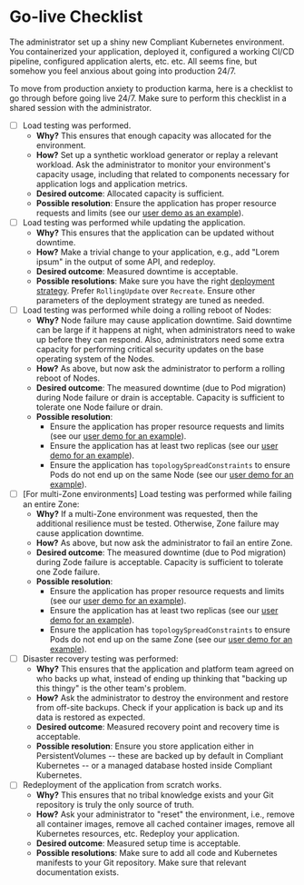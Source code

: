 # Go-live Checklist

The administrator set up a shiny new Compliant Kubernetes environment.
You containerized your application, deployed it, configured a working CI/CD pipeline, configured application alerts, etc. etc.
All seems fine, but somehow you feel anxious about going into production 24/7.

To move from production anxiety to production karma, here is a checklist to go through before going live 24/7. Make sure to perform this checklist in a shared session with the administrator.

- [ ] Load testing was performed.
    * **Why?** This ensures that enough capacity was allocated for the environment.
    * **How?** Set up a synthetic workload generator or replay a relevant workload. Ask the administrator to monitor your environment's capacity usage, including that related to components necessary for application logs and application metrics.
    * **Desired outcome**: Allocated capacity is sufficient.
    * **Possible resolution**: Ensure the application has proper resource requests and limits (see our [user demo as an example](https://github.com/elastisys/compliantkubernetes/blob/main/user-demo/deploy/ck8s-user-demo/values.yaml#L42-L51)).
- [ ] Load testing was performed while updating the application.
    * **Why?** This ensures that the application can be updated without downtime.
    * **How?** Make a trivial change to your application, e.g., add "Lorem ipsum" in the output of some API, and redeploy.
    * **Desired outcome**: Measured downtime is acceptable.
    * **Possible resolutions**: Make sure you have the right [deployment strategy](https://kubernetes.io/docs/tutorials/kubernetes-basics/update/update-intro/). Prefer `RollingUpdate` over `Recreate`. Ensure other parameters of the deployment strategy are tuned as needed.
- [ ] Load testing was performed while doing a rolling reboot of Nodes:
    * **Why?** Node failure may cause application downtime. Said downtime can be large if it happens at night, when administrators need to wake up before they can respond. Also, administrators need some extra capacity for performing critical security updates on the base operating system of the Nodes.
    * **How?** As above, but now ask the administrator to perform a rolling reboot of Nodes.
    * **Desired outcome**: The measured downtime (due to Pod migration) during Node failure or drain is acceptable. Capacity is sufficient to tolerate one Node failure or drain.
    * **Possible resolution**:
        * Ensure the application has proper resource requests and limits (see our [user demo for an example](https://github.com/elastisys/compliantkubernetes/blob/main/user-demo/deploy/ck8s-user-demo/values.yaml#L42-L51)).
        * Ensure the application has at least two replicas (see our [user demo for an example](https://github.com/elastisys/compliantkubernetes/blob/main/user-demo/deploy/ck8s-user-demo/values.yaml#L5)).
        * Ensure the application has `topologySpreadConstraints` to ensure Pods do not end up on the same Node (see our [user demo for an example](https://github.com/elastisys/compliantkubernetes/blob/main/user-demo/deploy/ck8s-user-demo/values.yaml#L76-L82)).
- [ ] [For multi-Zone environments] Load testing was performed while failing an entire Zone:
    * **Why?** If a multi-Zone environment was requested, then the additional resilience must be tested. Otherwise, Zone failure may cause application downtime.
    * **How?** As above, but now ask the administrator to fail an entire Zone.
    * **Desired outcome**: The measured downtime (due to Pod migration) during Zode failure is acceptable. Capacity is sufficient to tolerate one Zode failure.
    * **Possible resolution**:
        * Ensure the application has proper resource requests and limits (see our [user demo for an example](https://github.com/elastisys/compliantkubernetes/blob/main/user-demo/deploy/ck8s-user-demo/values.yaml#L42-L51)).
        * Ensure the application has at least two replicas (see our [user demo for an example](https://github.com/elastisys/compliantkubernetes/blob/main/user-demo/deploy/ck8s-user-demo/values.yaml#L5)).
        * Ensure the application has `topologySpreadConstraints` to ensure Pods do not end up on the same Zone (see our [user demo for an example](https://github.com/elastisys/compliantkubernetes/blob/main/user-demo/deploy/ck8s-user-demo/values.yaml#L76-L82)).
- [ ] Disaster recovery testing was performed:
    * **Why?** This ensures that the application and platform team agreed on who backs up what, instead of ending up thinking that "backing up this thingy" is the other team's problem.
    * **How?** Ask the administrator to destroy the environment and restore from off-site backups. Check if your application is back up and its data is restored as expected.
    * **Desired outcome**: Measured recovery point and recovery time is acceptable.
    * **Possible resolution**: Ensure you store application either in PersistentVolumes -- these are backed up by default in Compliant Kubernetes -- or a managed database hosted inside Compliant Kubernetes.
- [ ] Redeployment of the application from scratch works.
    * **Why?** This ensures that no tribal knowledge exists and your Git repository is truly the only source of truth.
    * **How?** Ask your administrator to "reset" the environment, i.e., remove all container images, remove all cached container images, remove all Kubernetes resources, etc. Redeploy your application.
    * **Desired outcome**: Measured setup time is acceptable.
    * **Possible resolutions**: Make sure to add all code and Kubernetes manifests to your Git repository. Make sure that relevant documentation exists.
